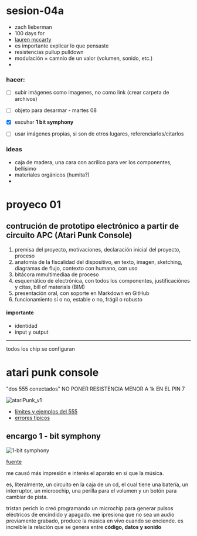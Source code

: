 # sesion-04a

- zach lieberman
- 100 days for
- [lauren mccarty](https://lauren-mccarthy.com/)
- es importante explicar lo que pensaste
- resistencias pullup pulldown
- modulación = camnio de un valor (volumen, sonido, etc.)
- 

 ### hacer:
 - [ ] subir imágenes como imagenes, no como link (crear carpeta de archivos)
 - [ ] objeto para desarmar - martes 08
 - [x] escuhar **1 bit symphony**
 - [ ] usar imágenes propias, si son de otros lugares, referenciarlos/citarlos
       

### ideas
- caja de madera, una cara con acrílico para ver los componentes, bellísimo
- materiales orgánicos (humita?)
- 

# proyeco 01
## contrución de prototipo electrónico a partir de circuito APC (Atari Punk Console)

1. premisa del proyecto, motivaciones, declaración inicial del proyecto, proceso
2. anatomía de la fiscalidad del dispositivo, en texto, imagen, sketching, diagramas de flujo, contexto con humano, con uso
3. bitácora mmultimediaa de proceso
4. esquemático de electrónica, con todos los componentes, justificaciónes y citas, bill of materials (BIM)
5. presentación oral, con soporte en Markdown en GitHub
6. funcionamiento sí o no, estable o no, frágil o robusto

#### importante
- identidad
- input y output
____________________________________

todos los chip se configuran

# atari punk console
"dos 555 conectados"
NO PONER RESISTENCIA MENOR A 1k EN EL PIN 7

![atariPunk_v1](https://github.com/felix-rg416/dis8644-2025-1/blob/main/19-felix-rg416/sesion-04a/archivos/atariPunk_v1.png)

- [límites y ejemplos del 555](https://www.555-timer-circuits.com/)
- [errores típicos](https://www.555-timer-circuits.com/common-mistakes.html)


## encargo 1 - bit symphony

![1-bit symphony](https://github.com/felix-rg416/dis8644-2025-1/blob/main/19-felix-rg416/sesion-04a/archivos/1_bit_symphony.jpg)


[fuente](https://cantaloupemusic.com/albums/1-bit-symphony)

me causó más impresión e interés el aparato en sí que la música.

es, literalmente, un circuito en  la caja de un cd, el cual tiene una batería, un interruptor, un microochip, una perilla para el volumen y un botón para cambiar de pista.

tristan perich lo creó programando un microchip para generar pulsos eléctricos de encindido y apagado. me ipresiona que no sea un audio previamente grabado, produce la música en vivo cuando se enciende. es increible la relación que se genera entre **código, datos y sonido**
